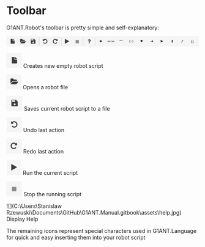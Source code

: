 # Toolbar

G1ANT.Robot&apos;s toolbar is pretty simple and self-explanatory:

![](https://github.com/G1ANT-Robot/G1ANT.Manual/blob/develop/-assets/g1ant.robot-toolbar.jpg)

![](https://github.com/G1ANT-Robot/G1ANT.Manual/blob/develop/-assets/new.jpg) Creates new empty robot script

![](https://github.com/G1ANT-Robot/G1ANT.Manual/blob/develop/-assets/open.jpg) Opens a robot file

![](https://github.com/G1ANT-Robot/G1ANT.Manual/blob/develop/-assets/save.jpg) Saves current robot script to a file

![](https://github.com/G1ANT-Robot/G1ANT.Manual/blob/develop/-assets/undo.jpg) Undo last action

![](https://github.com/G1ANT-Robot/G1ANT.Manual/blob/develop/-assets/redo.jpg) Redo last action

![](https://github.com/G1ANT-Robot/G1ANT.Manual/blob/develop/-assets/run.jpg) Run the current script

![](https://github.com/G1ANT-Robot/G1ANT.Manual/blob/develop/-assets/stop.jpg) Stop the running script

![](C:\Users\Stanislaw Rzewuski\Documents\GitHub\G1ANT.Manual\.gitbook\assets\help.jpg) Display Help

The remaining icons represent special characters used in G1ANT.Language for quick and easy inserting them into your robot script